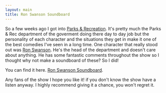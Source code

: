 ```yaml
---
layout: main
title: Ron Swanson Soundboard 
---
```


So a few weeks ago I got into [Parks & Recreation](http://www.nbc.com/parks-and-recreation/). It's pretty much the Parks & Rec department of the goverment doing there day to day job but the personality of each character and the situations they get in make it one of the best comedies I've seen in a long time. One character that really stood out was [Ron Swanson](http://www.youtube.com/watch?v=bwGat4i8pJI). He's the head of the department and doesn't care about anything. He has some fantastic comments throughout the show so I thought why not make a soundboard of these? So I did! 

You can find it here. [Ron Swanson Soundboard](http://lukereid.me/swanson-soundboard/). 

Any fans of the show I hope you like it! if you don't know the show have a listen anyway. I highly recommend giving it a chance, you won't regret it. 